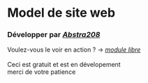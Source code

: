 # Model de site web
### Développer par *[Abstra208](https://github.com/Abstra208)*
Voulez-vous le voir en action ? -> *[module libre](https://modulelibre.netlify.app)* <br><br>
Ceci est gratuit et est en dévelopement <br>
merci de votre patience
